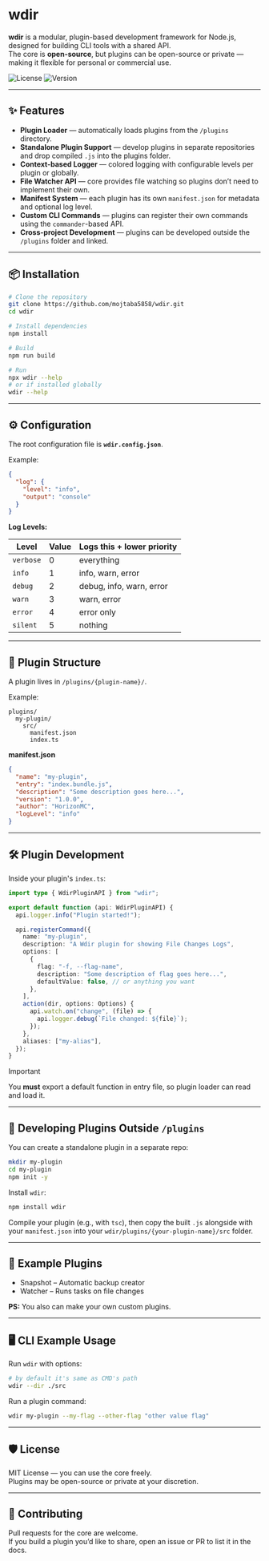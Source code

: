 # wdir

**wdir** is a modular, plugin-based development framework for Node.js, designed for building CLI tools with a shared API.  
The core is **open-source**, but plugins can be open-source or private — making it flexible for personal or commercial use.

![License](https://img.shields.io/github/license/mojtaba5858/wdir)
![Version](https://img.shields.io/badge/version-1.0.0-blue)

---

## ✨ Features

- **Plugin Loader** — automatically loads plugins from the `/plugins` directory.
- **Standalone Plugin Support** — develop plugins in separate repositories and drop compiled `.js` into the plugins folder.
- **Context-based Logger** — colored logging with configurable levels per plugin or globally.
- **File Watcher API** — core provides file watching so plugins don’t need to implement their own.
- **Manifest System** — each plugin has its own `manifest.json` for metadata and optional log level.
- **Custom CLI Commands** — plugins can register their own commands using the `commander`-based API.
- **Cross-project Development** — plugins can be developed outside the `/plugins` folder and linked.

---

## 📦 Installation

```sh
# Clone the repository
git clone https://github.com/mojtaba5858/wdir.git
cd wdir

# Install dependencies
npm install

# Build
npm run build

# Run
npx wdir --help
# or if installed globally
wdir --help
```

---

## ⚙️ Configuration

The root configuration file is **`wdir.config.json`**.

Example:

```json
{
  "log": {
    "level": "info",
    "output": "console"
  }
}
```

**Log Levels:**

| Level     | Value | Logs this + lower priority |
| --------- | ----- | -------------------------- |
| `verbose` | 0     | everything                 |
| `info`    | 1     | info, warn, error          |
| `debug`   | 2     | debug, info, warn, error   |
| `warn`    | 3     | warn, error                |
| `error`   | 4     | error only                 |
| `silent`  | 5     | nothing                    |

---

## 📂 Plugin Structure

A plugin lives in `/plugins/{plugin-name}/`.

Example:

```
plugins/
  my-plugin/
    src/
      manifest.json
      index.ts
```

**manifest.json**

```json
{
  "name": "my-plugin",
  "entry": "index.bundle.js",
  "description": "Some description goes here...",
  "version": "1.0.0",
  "author": "HorizonMC",
  "logLevel": "info"
}
```

---

## 🛠 Plugin Development

Inside your plugin's `index.ts`:

```ts
import type { WdirPluginAPI } from "wdir";

export default function (api: WdirPluginAPI) {
  api.logger.info("Plugin started!");

  api.registerCommand({
    name: "my-plugin",
    description: "A Wdir plugin for showing File Changes Logs",
    options: [
      {
        flag: "-f, --flag-name",
        description: "Some description of flag goes here...",
        defaultValue: false, // or anything you want
      },
    ],
    action(dir, options: Options) {
      api.watch.on("change", (file) => {
        api.logger.debug(`File changed: ${file}`);
      });
    },
    aliases: ["my-alias"],
  });
}
```

> [!IMPORTANT]
> You **must** export a default function in entry file, so plugin loader can read and load it.

---

## 🔌 Developing Plugins Outside `/plugins`

You can create a standalone plugin in a separate repo:

```sh
mkdir my-plugin
cd my-plugin
npm init -y
```

Install `wdir`:

```sh
npm install wdir
```

Compile your plugin (e.g., with `tsc`), then copy the built `.js` alongside with your `manifest.json` into your `wdir/plugins/{your-plugin-name}/src` folder.

---

## 🧩 Example Plugins
- Snapshot – Automatic backup creator
- Watcher – Runs tasks on file changes

**PS:** You also can make your own custom plugins.

---

## 🖥 CLI Example Usage

Run `wdir` with options:

```sh
# by default it's same as CMD's path
wdir --dir ./src
```

Run a plugin command:

```sh
wdir my-plugin --my-flag --other-flag "other value flag"
```

---

## 🛡 License

MIT License — you can use the core freely.  
Plugins may be open-source or private at your discretion.

---

## 🤝 Contributing

Pull requests for the core are welcome.  
If you build a plugin you’d like to share, open an issue or PR to list it in the docs.
